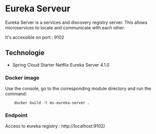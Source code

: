 # Eureka Serveur

Eureka Server is a services and discovery registry server.
This allows microservices to locate and communicate with each other.

It's accessible on port : 9102

## Technologie

* Spring Cloud Starter Netflix Eureka Server 4.1.0

### Docker image

Use the console, go to the corresponding module directory and run the command:

        docker build -t ms-eureka-server .

### Endpoint

Access to eureka registry :
http://localhost:9102/